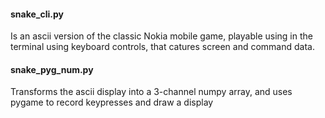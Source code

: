 #### snake_cli.py
Is an ascii version of the classic Nokia mobile game, playable using in the terminal using keyboard controls, that catures screen and command data.

#### snake_pyg_num.py
Transforms the ascii display into a 3-channel numpy array, and uses pygame to record keypresses and draw a display 

